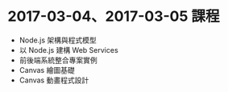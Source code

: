 # 2017-03-04、2017-03-05 課程
- Node.js 架構與程式模型
- 以 Node.js 建構 Web Services
- 前後端系統整合專案實例
- Canvas 繪圖基礎
- Canvas 動畫程式設計
